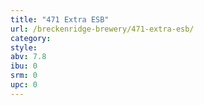 ```yaml
---
title: "471 Extra ESB"
url: /breckenridge-brewery/471-extra-esb/
category: 
style: 
abv: 7.8
ibu: 0
srm: 0
upc: 0
---
```


